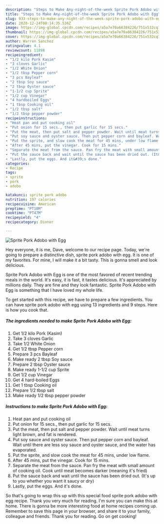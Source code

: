 ```yaml
---
description: "Steps to Make Any-night-of-the-week Sprite Pork Adobo with Egg"
title: "Steps to Make Any-night-of-the-week Sprite Pork Adobo with Egg"
slug: 933-steps-to-make-any-night-of-the-week-sprite-pork-adobo-with-egg
date: 2020-12-24T00:14:35.536Z
image: https://img-global.cpcdn.com/recipes/a5a7e70a66384226/751x532cq70/sprite-pork-adobo-with-egg-recipe-main-photo.jpg
thumbnail: https://img-global.cpcdn.com/recipes/a5a7e70a66384226/751x532cq70/sprite-pork-adobo-with-egg-recipe-main-photo.jpg
cover: https://img-global.cpcdn.com/recipes/a5a7e70a66384226/751x532cq70/sprite-pork-adobo-with-egg-recipe-main-photo.jpg
author: Warren Sanchez
ratingvalue: 4.1
reviewcount: 11898
recipeingredient:
- "1/2 kilo Pork Kasim"
- "3 cloves Garlic"
- "1/2 White Onion"
- "1/2 tbsp Pepper corn"
- "3 pcs Bayleaf"
- "2 tbsp Soy sauce"
- "2 tbsp Oyster sauce"
- "1-1/2 cup Sprite"
- "1/2 cup Vinegar"
- "4 hardboiled Eggs"
- "1 tbsp Cooking oil"
- "1/2 tbsp salt"
- "1/2 tbsp pepper powder"
recipeinstructions:
- "Heat pan and put cooking oil"
- "Put onion for 15 secs., then put garlic for 15 secs."
- "Put the meat, then put salt and pepper powder. Wait until meat turns light brown, and fat is rendered."
- "Put soy sauce and oyster sauce. Then put pepper corn and bayleaf. Wait until there are less soy sauce and oyster sauce, and the water has evaporated."
- "Put the sprite, and slow cook the meat for 45 mins, under low flame."
- "After 45 mins, put the vinegar. Cook for 15 mins."
- "Separate the meat from the sauce. Pan fry the meat with small amount of cooking oil. Cook until meat becomes darker (meaning it&#39;s fried)"
- "Put the sauce back and wait until the sauce has been dried out. (It&#39;s up to you whether you want it saucy or dry)"
- "Lastly, put the eggs. And it&#39;s done."
categories:
- Recipe
tags:
- sprite
- pork
- adobo

katakunci: sprite pork adobo 
nutrition: 197 calories
recipecuisine: American
preptime: "PT10M"
cooktime: "PT47M"
recipeyield: "4"
recipecategory: Dinner

---
```



![Sprite Pork Adobo with Egg](https://img-global.cpcdn.com/recipes/a5a7e70a66384226/751x532cq70/sprite-pork-adobo-with-egg-recipe-main-photo.jpg)

Hey everyone, it is me, Dave, welcome to our recipe page. Today, we're going to prepare a distinctive dish, sprite pork adobo with egg. It is one of my favorites. For mine, I will make it a bit tasty. This is gonna smell and look delicious.

Sprite Pork Adobo with Egg is one of the most favored of recent trending meals in the world. It's easy, it is fast, it tastes delicious. It's appreciated by millions daily. They are fine and they look fantastic. Sprite Pork Adobo with Egg is something that I have loved my whole life.




To get started with this recipe, we have to prepare a few ingredients. You can have sprite pork adobo with egg using 13 ingredients and 9 steps. Here is how you cook that.

<!--inarticleads1-->

##### The ingredients needed to make Sprite Pork Adobo with Egg:

1. Get 1/2 kilo Pork (Kasim)
1. Take 3 cloves Garlic
1. Take 1/2 White Onion
1. Get 1/2 tbsp Pepper corn
1. Prepare 3 pcs Bayleaf
1. Make ready 2 tbsp Soy sauce
1. Prepare 2 tbsp Oyster sauce
1. Make ready 1-1/2 cup Sprite
1. Get 1/2 cup Vinegar
1. Get 4 hard-boiled Eggs
1. Get 1 tbsp Cooking oil
1. Prepare 1/2 tbsp salt
1. Make ready 1/2 tbsp pepper powder




<!--inarticleads2-->

##### Instructions to make Sprite Pork Adobo with Egg:

1. Heat pan and put cooking oil
1. Put onion for 15 secs., then put garlic for 15 secs.
1. Put the meat, then put salt and pepper powder. Wait until meat turns light brown, and fat is rendered.
1. Put soy sauce and oyster sauce. Then put pepper corn and bayleaf. Wait until there are less soy sauce and oyster sauce, and the water has evaporated.
1. Put the sprite, and slow cook the meat for 45 mins, under low flame.
1. After 45 mins, put the vinegar. Cook for 15 mins.
1. Separate the meat from the sauce. Pan fry the meat with small amount of cooking oil. Cook until meat becomes darker (meaning it&#39;s fried)
1. Put the sauce back and wait until the sauce has been dried out. (It&#39;s up to you whether you want it saucy or dry)
1. Lastly, put the eggs. And it&#39;s done.




So that's going to wrap this up with this special food sprite pork adobo with egg recipe. Thank you very much for reading. I'm sure you can make this at home. There is gonna be more interesting food at home recipes coming up. Remember to save this page in your browser, and share it to your family, colleague and friends. Thank you for reading. Go on get cooking!
